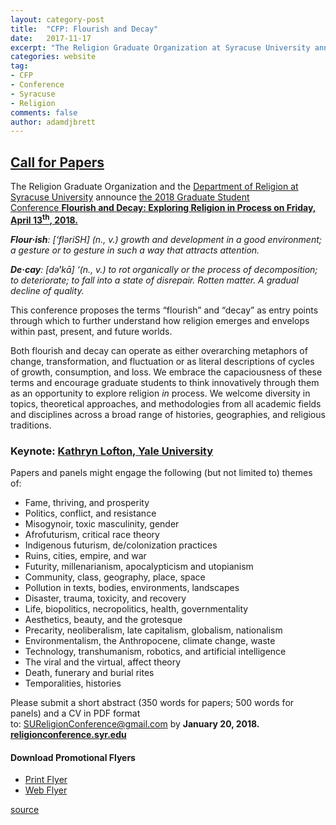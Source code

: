 ```yaml
---
layout: category-post
title:  "CFP: Flourish and Decay"
date:   2017-11-17
excerpt: "The Religion Graduate Organization at Syracuse University announces the 2018 Graduate Student Conference Flourish and Decay: Exploring Religion in Process."
categories: website
tag:
- CFP
- Conference
- Syracuse
- Religion
comments: false
author: adamdjbrett
---
```


## [Call for Papers](http://religionconference.syr.edu)
The Religion Graduate Organization and the [Department of Religion at Syracuse University](http://religion.syr.edu/) announce [the 2018 Graduate Student Conference **Flourish and Decay: Exploring Religion in Process on Friday, April 13<sup>th</sup>, 2018.**](http://religionconference.syr.edu)

_**Flour·ish**: [‘flǝriSH] (n., v.) growth and development in a good environment; a gesture or to gesture in such a way that attracts attention._

_**De·cay**: [dǝ͘‘kā] ‘(n., v.) to rot organically or the process of decomposition; to deteriorate; to fall into a state of disrepair. Rotten matter. A gradual decline of quality._

This conference proposes the terms “flourish” and “decay” as entry points through which to further understand how religion emerges and envelops within past, present, and future worlds.

Both flourish and decay can operate as either overarching metaphors of change, transformation, and fluctuation or as literal descriptions of cycles of growth, consumption, and loss. We embrace the capaciousness of these terms and encourage graduate students to think innovatively through them as an opportunity to explore religion _in_ process. We welcome diversity in topics, theoretical approaches, and methodologies from all academic fields and disciplines across a broad range of histories, geographies, and religious traditions.

### Keynote: [Kathryn Lofton, Yale University](http://religionconference.syr.edu/keynote-speaker-kathryn-lofton/)

Papers and panels might engage the following (but not limited to) themes of:

*   Fame, thriving, and prosperity
*   Politics, conflict, and resistance
*   Misogynoir, toxic masculinity, gender
*   Afrofuturism, critical race theory
*   Indigenous futurism, de/colonization practices
*   Ruins, cities, empire, and war
*   Futurity, millenarianism, apocalypticism and utopianism
*   Community, class, geography, place, space
*   Pollution in texts, bodies, environments, landscapes
*   Disaster, trauma, toxicity, and recovery
*   Life, biopolitics, necropolitics, health, governmentality
*   Aesthetics, beauty, and the grotesque
*   Precarity, neoliberalism, late capitalism, globalism, nationalism
*   Environmentalism, the Anthropocene, climate change, waste
*   Technology, transhumanism, robotics, and artificial intelligence
*   The viral and the virtual, affect theory
*   Death, funerary and burial rites
*   Temporalities, histories

Please submit a short abstract (350 words for papers; 500 words for panels) and a CV in PDF format to: SUReligionConference@gmail.com by **January 20, 2018.**  
**[religionconference.syr.edu](http://religionconference.syr.edu/)**

#### Download Promotional Flyers

* [Print Flyer](http://religionconference.syr.edu/wp-content/uploads/2017/11/CFPflyer-print.pdf)
* [Web Flyer](http://religionconference.syr.edu/wp-content/uploads/2017/11/CFPflyer-web.pdf)

[source](http://religionconference.syr.edu)
